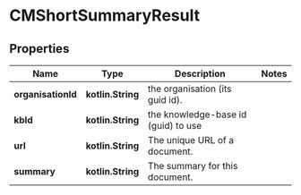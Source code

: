 
# CMShortSummaryResult

## Properties
Name | Type | Description | Notes
------------ | ------------- | ------------- | -------------
**organisationId** | **kotlin.String** | the organisation (its guid id). | 
**kbId** | **kotlin.String** | the knowledge-base id (guid) to use | 
**url** | **kotlin.String** | The unique URL of a document. | 
**summary** | **kotlin.String** | The summary for this document. | 



